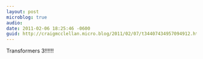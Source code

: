 ```yaml
---
layout: post
microblog: true
audio: 
date: 2011-02-06 18:25:46 -0600
guid: http://craigmcclellan.micro.blog/2011/02/07/t34407434957094912.html
---
```

Transformers 3!!!!!!
